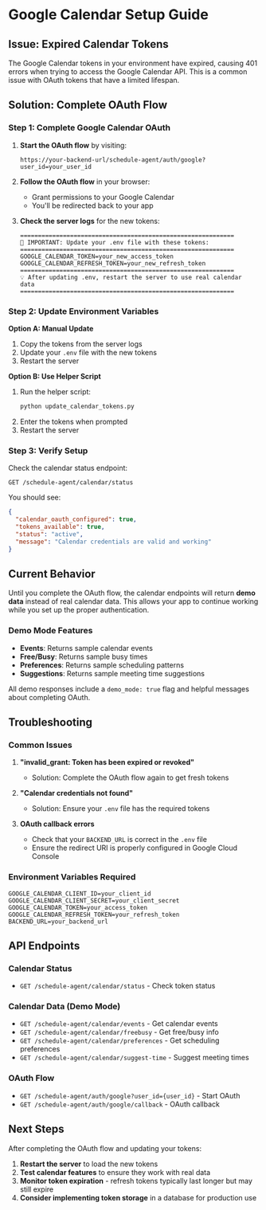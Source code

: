 # Google Calendar Setup Guide

## Issue: Expired Calendar Tokens

The Google Calendar tokens in your environment have expired, causing 401 errors when trying to access the Google Calendar API. This is a common issue with OAuth tokens that have a limited lifespan.

## Solution: Complete OAuth Flow

### Step 1: Complete Google Calendar OAuth

1. **Start the OAuth flow** by visiting:
   ```
   https://your-backend-url/schedule-agent/auth/google?user_id=your_user_id
   ```

2. **Follow the OAuth flow** in your browser:
   - Grant permissions to your Google Calendar
   - You'll be redirected back to your app

3. **Check the server logs** for the new tokens:
   ```
   ============================================================
   📝 IMPORTANT: Update your .env file with these tokens:
   ============================================================
   GOOGLE_CALENDAR_TOKEN=your_new_access_token
   GOOGLE_CALENDAR_REFRESH_TOKEN=your_new_refresh_token
   ============================================================
   💡 After updating .env, restart the server to use real calendar data
   ============================================================
   ```

### Step 2: Update Environment Variables

**Option A: Manual Update**
1. Copy the tokens from the server logs
2. Update your `.env` file with the new tokens
3. Restart the server

**Option B: Use Helper Script**
1. Run the helper script:
   ```bash
   python update_calendar_tokens.py
   ```
2. Enter the tokens when prompted
3. Restart the server

### Step 3: Verify Setup

Check the calendar status endpoint:
```
GET /schedule-agent/calendar/status
```

You should see:
```json
{
  "calendar_oauth_configured": true,
  "tokens_available": true,
  "status": "active",
  "message": "Calendar credentials are valid and working"
}
```

## Current Behavior

Until you complete the OAuth flow, the calendar endpoints will return **demo data** instead of real calendar data. This allows your app to continue working while you set up the proper authentication.

### Demo Mode Features

- **Events**: Returns sample calendar events
- **Free/Busy**: Returns sample busy times
- **Preferences**: Returns sample scheduling patterns
- **Suggestions**: Returns sample meeting time suggestions

All demo responses include a `demo_mode: true` flag and helpful messages about completing OAuth.

## Troubleshooting

### Common Issues

1. **"invalid_grant: Token has been expired or revoked"**
   - Solution: Complete the OAuth flow again to get fresh tokens

2. **"Calendar credentials not found"**
   - Solution: Ensure your `.env` file has the required tokens

3. **OAuth callback errors**
   - Check that your `BACKEND_URL` is correct in the `.env` file
   - Ensure the redirect URI is properly configured in Google Cloud Console

### Environment Variables Required

```env
GOOGLE_CALENDAR_CLIENT_ID=your_client_id
GOOGLE_CALENDAR_CLIENT_SECRET=your_client_secret
GOOGLE_CALENDAR_TOKEN=your_access_token
GOOGLE_CALENDAR_REFRESH_TOKEN=your_refresh_token
BACKEND_URL=your_backend_url
```

## API Endpoints

### Calendar Status
- `GET /schedule-agent/calendar/status` - Check token status

### Calendar Data (Demo Mode)
- `GET /schedule-agent/calendar/events` - Get calendar events
- `GET /schedule-agent/calendar/freebusy` - Get free/busy info
- `GET /schedule-agent/calendar/preferences` - Get scheduling preferences
- `GET /schedule-agent/calendar/suggest-time` - Suggest meeting times

### OAuth Flow
- `GET /schedule-agent/auth/google?user_id={user_id}` - Start OAuth
- `GET /schedule-agent/auth/google/callback` - OAuth callback

## Next Steps

After completing the OAuth flow and updating your tokens:

1. **Restart the server** to load the new tokens
2. **Test calendar features** to ensure they work with real data
3. **Monitor token expiration** - refresh tokens typically last longer but may still expire
4. **Consider implementing token storage** in a database for production use 